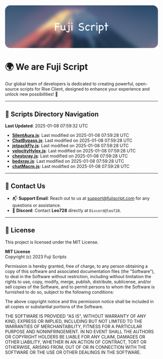 ![Banner](.github/b.webp)

# 🌍 **We are Fuji Script**

Our global team of developers is dedicated to creating powerful, open-source scripts for Rise Client, designed to enhance your experience and unlock new possibilities! 🌟

---
<!-- SCRIPTS_NAVIGATION_START -->
## 📂 **Scripts Directory Navigation**

**Last Updated**: 2025-01-08 07:59:32 UTC

- **[SilentAura.js](scripts/SilentAura.js)**: Last modified on 2025-01-08 07:59:28 UTC
- **[ChatBypass.js](scripts/ChatBypass.js)**: Last modified on 2025-01-08 07:59:28 UTC
- **[jetpackFly.js](scripts/jetpackFly.js)**: Last modified on 2025-01-08 07:59:28 UTC
- **[velocityHylex.js](scripts/velocityHylex.js)**: Last modified on 2025-01-08 07:59:28 UTC
- **[chestxray.js](scripts/chestxray.js)**: Last modified on 2025-01-08 07:59:28 UTC
- **[bedxray.js](scripts/bedxray.js)**: Last modified on 2025-01-08 07:59:28 UTC
- **[chatMacro.js](scripts/chatMacro.js)**: Last modified on 2025-01-08 07:59:28 UTC

<!-- SCRIPTS_NAVIGATION_END -->

---

## 💬 **Contact Us**  
- 📬 **Support Email**: Reach out to us at [support@fujiscript.com](mailto:support@fujiscript.com) for any questions or assistance.  
- 💬 **Discord**: Contact **Leo728** directly at `Discord@leo728`.

---

## 📜 **License**

This project is licensed under the MIT License.  

**MIT License**  
Copyright (c) 2023 Fuji Scripts  

Permission is hereby granted, free of charge, to any person obtaining a copy of this software and associated documentation files (the "Software"), to deal in the Software without restriction, including without limitation the rights to use, copy, modify, merge, publish, distribute, sublicense, and/or sell copies of the Software, and to permit persons to whom the Software is furnished to do so, subject to the following conditions:  

The above copyright notice and this permission notice shall be included in all copies or substantial portions of the Software.  

THE SOFTWARE IS PROVIDED "AS IS", WITHOUT WARRANTY OF ANY KIND, EXPRESS OR IMPLIED, INCLUDING BUT NOT LIMITED TO THE WARRANTIES OF MERCHANTABILITY, FITNESS FOR A PARTICULAR PURPOSE AND NONINFRINGEMENT. IN NO EVENT SHALL THE AUTHORS OR COPYRIGHT HOLDERS BE LIABLE FOR ANY CLAIM, DAMAGES OR OTHER LIABILITY, WHETHER IN AN ACTION OF CONTRACT, TORT OR OTHERWISE, ARISING FROM, OUT OF OR IN CONNECTION WITH THE SOFTWARE OR THE USE OR OTHER DEALINGS IN THE SOFTWARE.  
